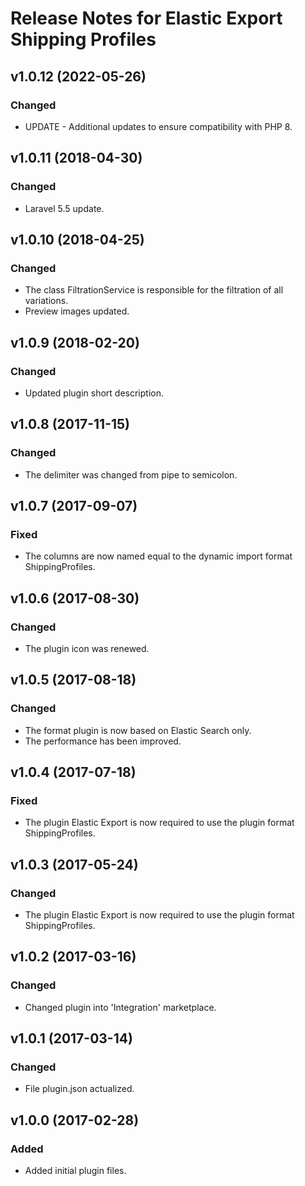 # Release Notes for Elastic Export Shipping Profiles

## v1.0.12 (2022-05-26)

### Changed
- UPDATE - Additional updates to ensure compatibility with PHP 8.

## v1.0.11 (2018-04-30)

### Changed
- Laravel 5.5 update.

## v1.0.10 (2018-04-25)

### Changed
- The class FiltrationService is responsible for the filtration of all variations.
- Preview images updated.

## v1.0.9 (2018-02-20)

### Changed
- Updated plugin short description.

## v1.0.8 (2017-11-15)

### Changed
- The delimiter was changed from pipe to semicolon.

## v1.0.7 (2017-09-07)

### Fixed
- The columns are now named equal to the dynamic import format ShippingProfiles.

## v1.0.6 (2017-08-30)

### Changed
- The plugin icon was renewed.

## v1.0.5 (2017-08-18)

### Changed 
- The format plugin is now based on Elastic Search only.
- The performance has been improved.

## v1.0.4 (2017-07-18)

### Fixed
- The plugin Elastic Export is now required to use the plugin format ShippingProfiles.

## v1.0.3 (2017-05-24)

### Changed
- The plugin Elastic Export is now required to use the plugin format ShippingProfiles.

## v1.0.2 (2017-03-16)

### Changed
- Changed plugin into 'Integration' marketplace.

## v1.0.1 (2017-03-14)

### Changed
- File plugin.json actualized.

## v1.0.0 (2017-02-28)
 
### Added
- Added initial plugin files.
